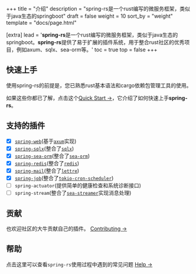 +++
title = "介绍"
description = "spring-rs是一个rust编写的微服务框架，类似于java生态的springboot"
draft = false
weight = 10
sort_by = "weight"
template = "docs/page.html"

[extra]
lead = '<b>spring-rs</b>是一个rust编写的微服务框架，类似于java生态的springboot。<b>spring-rs</b>提供了易于扩展的插件系统，用于整合rust社区的优秀项目，例如axum、sqlx、sea-orm等。'
toc = true
top = false
+++

## 快速上手

使用spring-rs的前提是，您已熟悉rust基本语法和cargo依赖包管理工具的使用。

如果这些你都已了解，点击这个[Quick Start →](/zh/docs/getting-started/quick-start/)，它介绍了如何快速上手**spring-rs**。

## 支持的插件

* [x] [`spring-web`](/zh/docs/plugins/spring-web/)(基于[`axum`](https://github.com/tokio-rs/axum)实现)
* [x] [`spring-sqlx`](/zh/docs/plugins/spring-sqlx/)(整合了[`sqlx`](https://github.com/launchbadge/sqlx))
* [x] [`spring-sea-orm`](/zh/docs/plugins/spring-sea-orm/)(整合了[`sea-orm`](https://www.sea-ql.org/SeaORM/))
* [x] [`spring-redis`](/zh/docs/plugins/spring-redis/)(整合了[`redis`](https://github.com/redis-rs/redis-rs))
* [x] [`spring-mail`](/zh/docs/plugins/spring-mail/)(整合了[`lettre`](https://github.com/lettre/lettre))
* [x] [`spring-job`](/zh/docs/plugins/spring-job/)(整合了[`tokio-cron-scheduler`](https://github.com/mvniekerk/tokio-cron-scheduler))
* [ ] `spring-actuator`(提供简单的健康检查和系统诊断接口)
* [ ] `spring-stream`(整合了[`sea-streamer`](https://github.com/SeaQL/sea-streamer)实现消息处理)

## 贡献

也欢迎社区的大牛贡献自己的插件。 [Contributing →](../../contributing/how-to-contribute/)

## 帮助

点击这里可以查看`spring-rs`使用过程中遇到的常见问题 [Help →](../../help/faq/)